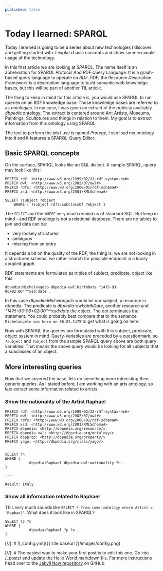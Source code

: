 ```yaml
---
published: false
---
```

# Today I learned: SPARQL 

Today I learned is going to be a series about new technologies I discover and getting started with. I explain basic concepts and show some example usage of the technology.

In this first article we are looking at *SPARQL*. The name itself is an abbreviation for *S*PARQL *P*rotocol *A*nd *R*DF *Q*uery *L*anguage. It is a graph-based query language to operate on *RDF*. RDF, the *R*esource *D*escription *F*ramework is a description language to build semantic web knowledge bases, but this will be part of another TIL article.

The thing to keep in mind for this article is, you would use SPARQL to run queries on an RDF knowledge base. Those knowledge bases are referred to as *ontologies*. In my case, I was given an extract of the publicly availiably *dbpedia* ontology. The extract is centered around Art: Artists, Museums, Paintings, Scultptures and things in relation to them. My goal is to extract information from this ontology using SPARQL.

The tool to perform the job I use is named *Protege*, I can load my ontology into it and it features a SPARQL-Query Editor.


## Basic SPARQL concepts
On the surface, SPARQL looks like an SQL dialect. A sample SPARQL-query may look like this:
```
PREFIX rdf: <http://www.w3.org/1999/02/22-rdf-syntax-ns#>
PREFIX owl: <http://www.w3.org/2002/07/owl#>
PREFIX rdfs: <http://www.w3.org/2000/01/rdf-schema#>
PREFIX xsd: <http://www.w3.org/2001/XMLSchema#>

SELECT ?subject ?object
	WHERE { ?subject rdfs:subClassOf ?object }
```

The `SELECT` and the `WHERE` very much remind us of standard SQL. But keep in mind - and RDF ontology is not a relational database. There are no tables to join and data can be:
 - very loosely structured
 - ambiguos
 - missing from an entry
 
 It depends a bit on the quality of the RDF, the thing is, we are not looking in a structured schema, we rather search for possible endpoint in a loosly coupled graph.
 
 RDF statements are formulated as triples of subject, predicate, object like this:
 ```
 dbpedia:Michelangelo dbpedia-owl:birthDate "1475-03-06+02:00"^^xsd:date .
 ```
 
 In this case *dbpedia:Michelangelo* would be our subject, a resource in dbpedia. The predicate is *dbpedia-owl:birthDate*, another resource and *"1475-03-06+02:00"^^xsd:date* the object. The dot terminates the statement. You could probably best compare that to the sentence `Michelangelo was born on 06.03.1475` to get what is going on here.
 
 Now with SPARQL the queries are formulated with this subject, predicate, object system in mind. Query-Variables are preceded by a questionmark, so `?subject` and `?object` from the sample SPARQL query above are both query variables. That means the above query would be looking for all subjects that a subclasses of an object.
 
## More interesting queries

Now that we covered the base, lets do something more interesting then generic queries. As I stated before, I am working with an arts ontology, so lets extract some information related to artists.

### Show the nationality of the Artist Raphael

```
PREFIX rdf: <http://www.w3.org/1999/02/22-rdf-syntax-ns#>
PREFIX owl: <http://www.w3.org/2002/07/owl#>
PREFIX rdfs: <http://www.w3.org/2000/01/rdf-schema#>
PREFIX xsd: <http://www.w3.org/2001/XMLSchema#>
PREFIX dbpedia: <http://dbpedia.org/resource/>
PREFIX dbpedia-owl: <http://dbpedia.org/ontology/>
PREFIX dbpprop: <http://dbpedia.org/property/>
PREFIX yago: <http://dbpedia.org/class/yago/>


SELECT ?n 
WHERE {
           dbpedia:Raphael dbpedia-owl:nationality ?n . 
}

----

Result: Italy
```


### Show all information related to Raphael

This very much sounds like `SELECT * from some-ontology where Artist = 'Raphael'`. What does it look like in SPARQL?

```
SELECT ?p ?o 
WHERE {
           dbpedia:Raphael ?p ?o . 
}
```
  

[//]: # ![_config.yml]({{ site.baseurl }}/images/config.png)

[//]: #  The easiest way to make your first post is to edit this one. Go into /_posts/ and update the Hello World markdown file. For more instructions head over to the [Jekyll Now repository](https://github.com/barryclark/jekyll-now) on GitHub.
